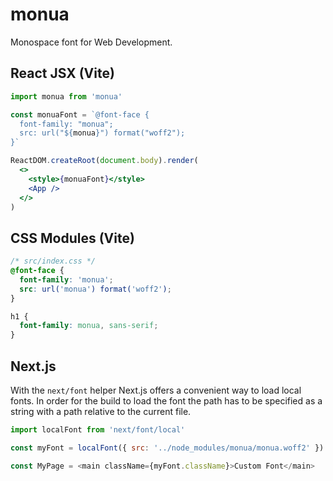 # monua

Monospace font for Web Development.

## React JSX (Vite)

```jsx
import monua from 'monua'

const monuaFont = `@font-face {
  font-family: "monua";
  src: url("${monua}") format("woff2");
}`

ReactDOM.createRoot(document.body).render(
  <>
    <style>{monuaFont}</style>
    <App />
  </>
)
```

## CSS Modules (Vite)

```css
/* src/index.css */
@font-face {
  font-family: 'monua';
  src: url('monua') format('woff2');
}

h1 {
  font-family: monua, sans-serif;
}
```

## Next.js

With the `next/font` helper Next.js offers a convenient way to load local fonts. In order for the build to load the font the path has to be specified as a string with a path relative to the current file.

```js
import localFont from 'next/font/local'

const myFont = localFont({ src: '../node_modules/monua/monua.woff2' })

const MyPage = <main className={myFont.className}>Custom Font</main>
```
